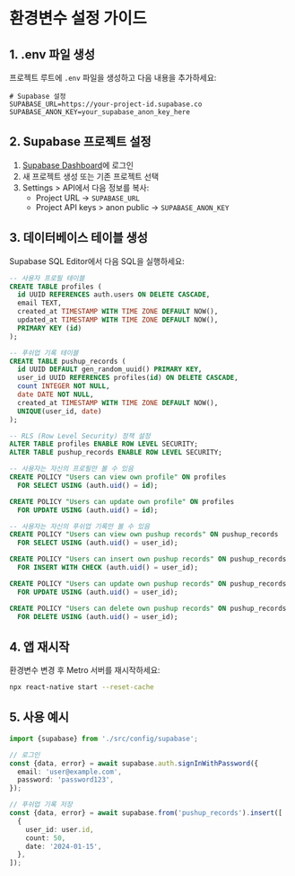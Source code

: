 # 환경변수 설정 가이드

## 1. .env 파일 생성

프로젝트 루트에 `.env` 파일을 생성하고 다음 내용을 추가하세요:

```env
# Supabase 설정
SUPABASE_URL=https://your-project-id.supabase.co
SUPABASE_ANON_KEY=your_supabase_anon_key_here
```

## 2. Supabase 프로젝트 설정

1. [Supabase Dashboard](https://supabase.com/dashboard)에 로그인
2. 새 프로젝트 생성 또는 기존 프로젝트 선택
3. Settings > API에서 다음 정보를 복사:
   - Project URL → `SUPABASE_URL`
   - Project API keys > anon public → `SUPABASE_ANON_KEY`

## 3. 데이터베이스 테이블 생성

Supabase SQL Editor에서 다음 SQL을 실행하세요:

```sql
-- 사용자 프로필 테이블
CREATE TABLE profiles (
  id UUID REFERENCES auth.users ON DELETE CASCADE,
  email TEXT,
  created_at TIMESTAMP WITH TIME ZONE DEFAULT NOW(),
  updated_at TIMESTAMP WITH TIME ZONE DEFAULT NOW(),
  PRIMARY KEY (id)
);

-- 푸쉬업 기록 테이블
CREATE TABLE pushup_records (
  id UUID DEFAULT gen_random_uuid() PRIMARY KEY,
  user_id UUID REFERENCES profiles(id) ON DELETE CASCADE,
  count INTEGER NOT NULL,
  date DATE NOT NULL,
  created_at TIMESTAMP WITH TIME ZONE DEFAULT NOW(),
  UNIQUE(user_id, date)
);

-- RLS (Row Level Security) 정책 설정
ALTER TABLE profiles ENABLE ROW LEVEL SECURITY;
ALTER TABLE pushup_records ENABLE ROW LEVEL SECURITY;

-- 사용자는 자신의 프로필만 볼 수 있음
CREATE POLICY "Users can view own profile" ON profiles
  FOR SELECT USING (auth.uid() = id);

CREATE POLICY "Users can update own profile" ON profiles
  FOR UPDATE USING (auth.uid() = id);

-- 사용자는 자신의 푸쉬업 기록만 볼 수 있음
CREATE POLICY "Users can view own pushup records" ON pushup_records
  FOR SELECT USING (auth.uid() = user_id);

CREATE POLICY "Users can insert own pushup records" ON pushup_records
  FOR INSERT WITH CHECK (auth.uid() = user_id);

CREATE POLICY "Users can update own pushup records" ON pushup_records
  FOR UPDATE USING (auth.uid() = user_id);

CREATE POLICY "Users can delete own pushup records" ON pushup_records
  FOR DELETE USING (auth.uid() = user_id);
```

## 4. 앱 재시작

환경변수 변경 후 Metro 서버를 재시작하세요:

```bash
npx react-native start --reset-cache
```

## 5. 사용 예시

```typescript
import {supabase} from './src/config/supabase';

// 로그인
const {data, error} = await supabase.auth.signInWithPassword({
  email: 'user@example.com',
  password: 'password123',
});

// 푸쉬업 기록 저장
const {data, error} = await supabase.from('pushup_records').insert([
  {
    user_id: user.id,
    count: 50,
    date: '2024-01-15',
  },
]);
```

